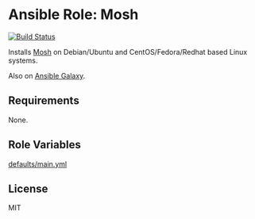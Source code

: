 # Ansible Role: Mosh

[![Build Status](https://travis-ci.org/hwwilliams/ansible-role-mosh.svg?branch=master)](https://travis-ci.org/hwwilliams/ansible-role-mosh)

Installs [Mosh](https://mosh.org/) on Debian/Ubuntu and CentOS/Fedora/Redhat based Linux systems.

Also on [Ansible Galaxy](https://galaxy.ansible.com/hwwilliams/mosh).

## Requirements

None.

## Role Variables

[defaults/main.yml](defaults/main.yml)

## License

MIT
